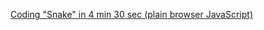 [Coding "Snake" in 4 min 30 sec (plain browser JavaScript)](https://www.youtube.com/watch?v=xGmXxpIj6vs)
